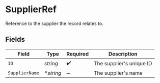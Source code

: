 # SupplierRef

Reference to the supplier the record relates to.


## Fields

| Field                    | Type                     | Required                 | Description              |
| ------------------------ | ------------------------ | ------------------------ | ------------------------ |
| `ID`                     | *string*                 | :heavy_check_mark:       | The supplier's unique ID |
| `SupplierName`           | **string*                | :heavy_minus_sign:       | The supplier's name      |